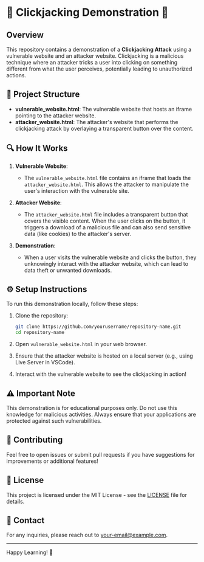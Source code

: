 # 🚨 Clickjacking Demonstration 🚨

## Overview
This repository contains a demonstration of a **Clickjacking Attack** using a vulnerable website and an attacker website. Clickjacking is a malicious technique where an attacker tricks a user into clicking on something different from what the user perceives, potentially leading to unauthorized actions.

## 📁 Project Structure
- **vulnerable_website.html**: The vulnerable website that hosts an iframe pointing to the attacker website.
- **attacker_website.html**: The attacker's website that performs the clickjacking attack by overlaying a transparent button over the content.

## 🔍 How It Works
1. **Vulnerable Website**: 
   - The `vulnerable_website.html` file contains an iframe that loads the `attacker_website.html`. This allows the attacker to manipulate the user's interaction with the vulnerable site.

2. **Attacker Website**:
   - The `attacker_website.html` file includes a transparent button that covers the visible content. When the user clicks on the button, it triggers a download of a malicious file and can also send sensitive data (like cookies) to the attacker's server.

3. **Demonstration**:
   - When a user visits the vulnerable website and clicks the button, they unknowingly interact with the attacker website, which can lead to data theft or unwanted downloads.

## ⚙️ Setup Instructions
To run this demonstration locally, follow these steps:

1. Clone the repository:
   ```bash
   git clone https://github.com/yourusername/repository-name.git
   cd repository-name
   ```

2. Open `vulnerable_website.html` in your web browser.

3. Ensure that the attacker website is hosted on a local server (e.g., using Live Server in VSCode).

4. Interact with the vulnerable website to see the clickjacking in action!

## ⚠️ Important Note
This demonstration is for educational purposes only. Do not use this knowledge for malicious activities. Always ensure that your applications are protected against such vulnerabilities.

## 💬 Contributing
Feel free to open issues or submit pull requests if you have suggestions for improvements or additional features!

## 📜 License
This project is licensed under the MIT License - see the [LICENSE](LICENSE) file for details.

## 📧 Contact
For any inquiries, please reach out to [your-email@example.com](mailto:your-email@example.com).

---

Happy Learning! 🎉